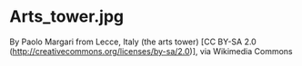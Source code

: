 # Arts_tower.jpg

By Paolo Margari from Lecce, Italy (the arts tower) [CC BY-SA
2.0 (http://creativecommons.org/licenses/by-sa/2.0)], via
Wikimedia Commons
